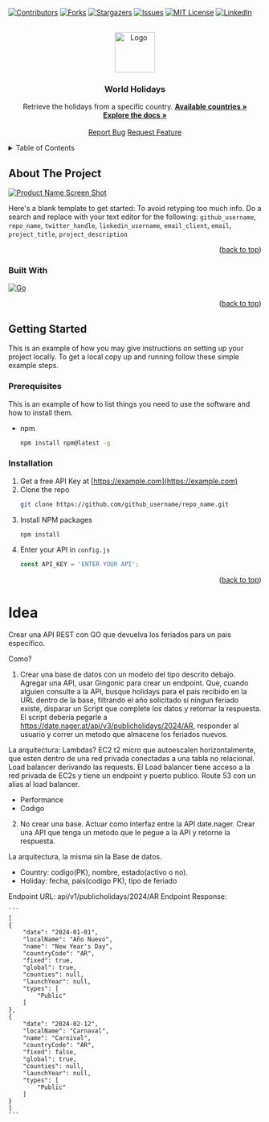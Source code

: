 <!-- Improved compatibility of back to top link: See: https://github.com/othneildrew/Best-README-Template/pull/73 -->
<a name="readme-top"></a>

<!-- PROJECT SHIELDS -->
[![Contributors][contributors-shield]][contributors-url]
[![Forks][forks-shield]][forks-url]
[![Stargazers][stars-shield]][stars-url]
[![Issues][issues-shield]][issues-url]
[![MIT License][license-shield]][license-url]
[![LinkedIn][linkedin-shield]][linkedin-url]



<!-- PROJECT LOGO -->
<br />
<div align="center">
  <a href="https://github.com/github_username/repo_name">
    <img src="images/logo.png" alt="Logo" width="80" height="80">
  </a>

<h3 align="center">World Holidays</h3>

  <p align="center">
    Retrieve the holidays from a specific country.
    <a href="https://github.com/github_username/repo_name"><strong>Available countries »</strong></a>
    <br />
    <a href="https://github.com/github_username/repo_name"><strong>Explore the docs »</strong></a>
    <br />
    <br />
    <a href="https://github.com/github_username/repo_name/issues">Report Bug</a>
    <a href="https://github.com/github_username/repo_name/issues">Request Feature</a>
  </p>
</div>



<!-- TABLE OF CONTENTS -->
<details>
  <summary>Table of Contents</summary>
  <ol>
    <li>
      <a href="#about-the-project">About The Project</a>
      <ul>
        <li><a href="#built-with">Built With</a></li>
      </ul>
    </li>
    <li>
      <a href="#getting-started">Getting Started</a>
      <ul>
        <li><a href="#prerequisites">Prerequisites</a></li>
        <li><a href="#installation">Installation</a></li>
      </ul>
    </li>
    <li><a href="#usage">Usage</a></li>
    <li><a href="#roadmap">Roadmap</a></li>
    <li><a href="#contributing">Contributing</a></li>
    <li><a href="#license">License</a></li>
    <li><a href="#contact">Contact</a></li>
    <li><a href="#acknowledgments">Acknowledgments</a></li>
  </ol>
</details>



<!-- ABOUT THE PROJECT -->
## About The Project

[![Product Name Screen Shot][product-screenshot]](https://example.com)

Here's a blank template to get started: To avoid retyping too much info. Do a search and replace with your text editor for the following: `github_username`, `repo_name`, `twitter_handle`, `linkedin_username`, `email_client`, `email`, `project_title`, `project_description`

<p align="right">(<a href="#readme-top">back to top</a>)</p>



### Built With

[![Go][Go-url]][Go-url]

<p align="right">(<a href="#readme-top">back to top</a>)</p>



<!-- GETTING STARTED -->
## Getting Started

This is an example of how you may give instructions on setting up your project locally.
To get a local copy up and running follow these simple example steps.

### Prerequisites

This is an example of how to list things you need to use the software and how to install them.
* npm
  ```sh
  npm install npm@latest -g
  ```

### Installation

1. Get a free API Key at [https://example.com](https://example.com)
2. Clone the repo
   ```sh
   git clone https://github.com/github_username/repo_name.git
   ```
3. Install NPM packages
   ```sh
   npm install
   ```
4. Enter your API in `config.js`
   ```js
   const API_KEY = 'ENTER YOUR API';
   ```

<p align="right">(<a href="#readme-top">back to top</a>)</p>



<!-- MARKDOWN LINKS & IMAGES -->
<!-- https://www.markdownguide.org/basic-syntax/#reference-style-links -->
[contributors-shield]: https://img.shields.io/github/contributors/github_username/repo_name.svg?style=for-the-badge
[contributors-url]: https://github.com/github_username/repo_name/graphs/contributors
[forks-shield]: https://img.shields.io/github/forks/github_username/repo_name.svg?style=for-the-badge
[forks-url]: https://github.com/github_username/repo_name/network/members
[stars-shield]: https://img.shields.io/github/stars/github_username/repo_name.svg?style=for-the-badge
[stars-url]: https://github.com/github_username/repo_name/stargazers
[issues-shield]: https://img.shields.io/github/issues/github_username/repo_name.svg?style=for-the-badge
[issues-url]: https://github.com/github_username/repo_name/issues
[license-shield]: https://img.shields.io/github/license/github_username/repo_name.svg?style=for-the-badge
[license-url]: https://github.com/github_username/repo_name/blob/master/LICENSE.txt
[linkedin-shield]: https://img.shields.io/badge/-LinkedIn-black.svg?style=for-the-badge&logo=linkedin&colorB=555
[linkedin-url]: https://linkedin.com/in/linkedin_username
[product-screenshot]: images/screenshot.png
[Go-url]: https://img.shields.io/badge/go-%2300ADD8.svg?style=for-the-badge&logo=go&logoColor=white





# Idea

Crear una API REST con GO que devuelva los feriados para un pais especifico.

Como?

1) Crear una base de datos con un modelo del tipo descrito debajo. Agregar una API, usar Gingonic para crear un endpoint. Que, cuando alguien consulte a la API, busque holidays
para el pais recibido en la URL dentro de la base, filtrando el año solicitado si ningun feriado existe, disparar un Script que complete los datos y retornar la respuesta.
El script debería pegarle a https://date.nager.at/api/v3/publicholidays/2024/AR, responder al usuario y correr un metodo que almacene los feriados nuevos.

La arquitectura: Lambdas? EC2 t2 micro que autoescalen horizontalmente, que esten dentro de una red privada conectadas a una tabla no relacional. Load balancer derivando las requests. El Load balancer tiene acceso a la red privada de EC2s y tiene un endpoint y puerto publico. Route 53 con un alias al load balancer.

+ Performance
+ Codigo

2) No crear una base. Actuar como interfaz entre la API date.nager. Crear una API que tenga un
metodo que le pegue a la API y retorne la respuesta.

La arquitectura, la misma sin la Base de datos.

* Country: codigo(PK), nombre, estado(activo o no).
* Holiday: fecha, pais(codigo PK), tipo de feriado


Endpoint URL: api/v1/publicholidays/2024/AR
Endpoint Response:

    ```
    [
    {
        "date": "2024-01-01",
        "localName": "Año Nuevo",
        "name": "New Year's Day",
        "countryCode": "AR",
        "fixed": true,
        "global": true,
        "counties": null,
        "launchYear": null,
        "types": [
            "Public"
        ]
    },
    {
        "date": "2024-02-12",
        "localName": "Carnaval",
        "name": "Carnival",
        "countryCode": "AR",
        "fixed": false,
        "global": true,
        "counties": null,
        "launchYear": null,
        "types": [
            "Public"
        ]
    }
    ]
    ```